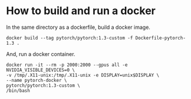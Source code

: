 # How to build and run a docker

In the same directory as a dockerfile, build a docker image.

 ```
 docker build --tag pytorch/pytorch:1.3-custom -f Dockerfile-pytorch-1.3 .
 ```
 
And, run a docker container.
 
 ```
 docker run -it --rm -p 2000:2000 --gpus all -e NVIDIA_VISIBLE_DEVICES=0 \
 -v /tmp/.X11-unix:/tmp/.X11-unix -e DISPLAY=unix$DISPLAY \
 --name pytorch-docker \
 pytorch/pytorch:1.3-custom \
 /bin/bash
 ```
